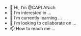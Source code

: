 - 👋 Hi, I’m @CAPLANich
- 👀 I’m interested in ...
- 🌱 I’m currently learning ...
- 💞️ I’m looking to collaborate on ...
- 📫 How to reach me ...

<!---
CAPLANich/CAPLANich is a ✨ special ✨ repository because its `README.md` (this file) appears on your GitHub profile.
You can click the Preview link to take a look at your changes.
--->
